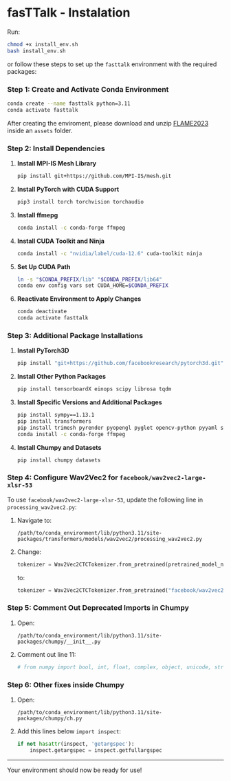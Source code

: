 
# fasTTalk - Instalation

Run: 

```bash
chmod +x install_env.sh
bash install_env.sh
```

or follow these steps to set up the `fasttalk` environment with the required packages:


### Step 1: Create and Activate Conda Environment

```bash
conda create --name fasttalk python=3.11
conda activate fasttalk
```

After creating the enviroment, please download and unzip [FLAME2023](https://drive.google.com/file/d/1xKqhqhlozyExenBs9ew7scEjPgrLe-Io/view?usp=sharing) inside an `assets` folder. 

### Step 2: Install Dependencies

1. **Install MPI-IS Mesh Library**

    ```bash
    pip install git+https://github.com/MPI-IS/mesh.git
    ```

2. **Install PyTorch with CUDA Support**

    ```bash
    pip3 install torch torchvision torchaudio
    ```

2. **Install ffmepg**

    ```bash
    conda install -c conda-forge ffmpeg
    ```

4. **Install CUDA Toolkit and Ninja**

    ```bash
    conda install -c "nvidia/label/cuda-12.6" cuda-toolkit ninja
    ```

5. **Set Up CUDA Path**

    ```bash
    ln -s "$CONDA_PREFIX/lib" "$CONDA_PREFIX/lib64" 
    conda env config vars set CUDA_HOME=$CONDA_PREFIX
    ```

6. **Reactivate Environment to Apply Changes**

    ```bash
    conda deactivate
    conda activate fasttalk
    ```

### Step 3: Additional Package Installations

1. **Install PyTorch3D**

    ```bash
    pip install "git+https://github.com/facebookresearch/pytorch3d.git"
    ```

2. **Install Other Python Packages**

    ```bash
    pip install tensorboardX einops scipy librosa tqdm
    ```

3. **Install Specific Versions and Additional Packages**

    ```bash
    pip install sympy==1.13.1 
    pip install transformers 
    pip install trimesh pyrender pyopengl pyglet opencv-python pyyaml scikit-image wandb matplotlib
    conda install -c conda-forge ffmpeg
    ```

4. **Install Chumpy and Datasets**

    ```bash
    pip install chumpy datasets
    ```

### Step 4: Configure Wav2Vec2 for `facebook/wav2vec2-large-xlsr-53`

To use `facebook/wav2vec2-large-xlsr-53`, update the following line in `processing_wav2vec2.py`:

1. Navigate to:
    ```
    /path/to/conda_environment/lib/python3.11/site-packages/transformers/models/wav2vec2/processing_wav2vec2.py
    ```
2. Change:
    ```python
    tokenizer = Wav2Vec2CTCTokenizer.from_pretrained(pretrained_model_name_or_path, **kwargs)
    ```
   to:
    ```python
    tokenizer = Wav2Vec2CTCTokenizer.from_pretrained("facebook/wav2vec2-base-960h", **kwargs)
    ```

### Step 5: Comment Out Deprecated Imports in Chumpy

1. Open:
    ```
    /path/to/conda_environment/lib/python3.11/site-packages/chumpy/__init__.py
    ```
2. Comment out line 11:
    ```python
    # from numpy import bool, int, float, complex, object, unicode, str, nan, inf
    ```

### Step 6: Other fixes inside Chumpy

1. Open:
    ```
    /path/to/conda_environment/lib/python3.11/site-packages/chumpy/ch.py
    ```
2. Add this lines below ```import inspect```:
    ```python
    if not hasattr(inspect, 'getargspec'):
        inspect.getargspec = inspect.getfullargspec
    ```

---

Your environment should now be ready for use!
